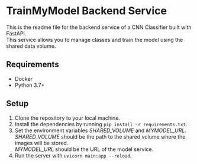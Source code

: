 # TrainMyModel Backend Service
This is the readme file for the backend service of a CNN Classifier built with FastAPI.  
This service allows you to manage classes and train the model using the shared data volume.

## Requirements
- Docker
- Python 3.7+


## Setup
1. Clone the repository to your local machine.
2. Install the dependencies by running ```pip install -r requirements.txt```.
3. Set the environment variables *SHARED_VOLUME* and *MYMODEL_URL*.  
*SHARED_VOLUME* should be the path to the shared volume where the images will be stored.  
*MYMODEL_URL* should be the URL of the model service.  
4. Run the server with ```uvicorn main:app --reload```.
